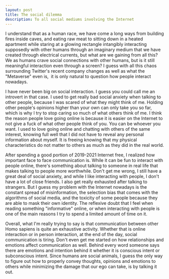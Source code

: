 ```yaml
---
layout: post
title: The social dilemma
description: To all social mediums involving the Internet
---
```

I understand that as a human race, we have come a long ways from building fires inside caves, and eating raw meat to sitting down in a heated apartment while staring at a glowing rectangle intangibly interacting supposedly with other humans through an imaginary medium that we have created through electrical currents, but what are we gaining from all this? We as humans crave social connections with other humans, but is it still meaningful interaction even through a screen? I guess with all this chaos surrounding Twitter's recent company changes as well as what the "Metaverse" even is,  it is only natural to question how people interact nowadays.

I have never been big on social interaction. I guess you could call me an introvert in that case. I used to get really bad social anxiety when talking to other people, because I was scared of what they might think of me. Holding other people's opinions higher than your own can only take you so far, which is why I try to stop caring so much of what others think of me. I think the reason people love going online is because it is easier on the Internet to not give a fuck of what other people think of you. You can be whoever you want. I used to love going online and chatting with others of the same interest, knowing full well that I did not have to reveal any personal information about myself. It is freeing knowing that my physical characteristics do not matter to others as much as they did in the real world.

After spending a good portion of 2019-2021 Internet free, I realized how important face to face communication is. While it can be fun to interact with people online, there's something about talking to someone in real life that makes talking to people more worthwhile. Don't get me wrong, I still have a great deal of social anxiety, and while I like interacting with people, I don't have a lot of close friends. I also get really exhausted after talking to strangers. But I guess my problem with the Internet nowadays is the constant spread of misinformation, the selection bias that comes with the algorithms of social media, and the toxicity of some people because they are able to mask their own identity. The reflexive doubt that I feel when reading something "informative" online, or when interacting with people is one of the main reasons I try to spend a limited amount of time on it.

Overall, what I'm really trying to say is that communication between other Homo sapiens is quite an exhaustive activity. Whether that is online interaction or in person interaction, at the end of the day, social communication is tiring. Don't even get me started on how relationships and emotions affect communication as well. Behind every word someone says there are emotions and intention behind it whether it is conscious intent or subconscious intent. Since humans are social animals, I guess the only way to figure out how to properly convey thoughts, opinions and emotions to others while minimizing the damage that our ego can take, is by talking it out.